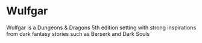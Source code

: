 # Wulfgar
Wulfgar is a Dungeons & Dragons 5th edition setting with strong inspirations from dark fantasy stories such as Berserk and Dark Souls
